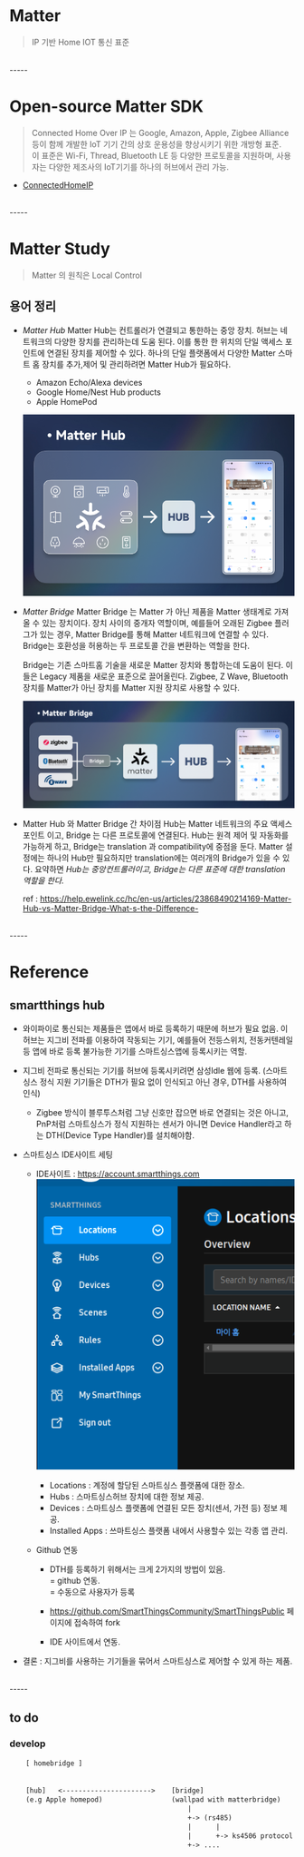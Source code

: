 Matter 
=====

> IP 기반 Home IOT 통신 표준

<br/>
-----

# Open-source Matter SDK
  
> Connected Home Over IP 는 Google, Amazon, Apple, Zigbee Alliance 등이 함께 개발한 IoT 기기 간의 상호 운용성을 향상시키기 위한 개방형 표준.  
> 이 표준은 Wi-Fi, Thread, Bluetooth LE 등 다양한 프로토콜을 지원하며, 사용자는 다양한 제조사의 IoT기기를 하나의 허브에서 관리 가능.
  
 - [ConnectedHomeIP](https://github.com/project-chip/connectedhomeip) 
  
<br/>
-----

# Matter Study
> Matter 의 원칙은 Local Control

## 용어 정리

 - *Matter Hub* 
   Matter Hub는 컨트롤러가 연결되고 통한하는 중앙 장치. 
   허브는 네트워크의 다양한 장치를 관리하는데 도움 된다. 
   이를 통한 한 위치의 단일 액세스 포인트에 연결된 장치를 제어할 수 있다. 
   하나의 단일 플랫폼에서 다양한 Matter 스마트 홈 장치를 추가,제어 및 관리하려면 Matter Hub가 필요하다.
   * Amazon Echo/Alexa devices
   * Google Home/Nest Hub products
   * Apple HomePod

   ![](./image/MATTER-02.png)

 - *Matter Bridge* 
   Matter Bridge 는 Matter 가 아닌 제품을 Matter 생태계로 가져올 수 있는 장치이다.
   장치 사이의 중개자 역할이며, 예를들어 오래된 Zigbee 플러그가 있는 경우, Matter Bridge를 통해
   Matter 네트워크에 연결할 수 있다. Bridge는 호환성을 허용하는 두 프로토콜 간을 변환하는 역할을 한다.

   Bridge는 기존 스마트홈 기술을 새로운 Matter 장치와 통합하는데 도움이 된다. 
   이들은 Legacy 제품을 새로운 표준으로 끌어올린다. 
   Zigbee, Z Wave, Bluetooth 장치를 Matter가 아닌 장치를 Matter 지원 장치로 사용할 수 있다. 

   ![](./image/MATTER-03.png)

 - Matter Hub 와 Matter Bridge 간 차이점
   Hub는 Matter 네트워크의 주요 액세스 포인트 이고, Bridge 는 다른 프로토콜에 연결된다. 
   Hub는 원격 제어 및 자동화를 가능하게 하고, Bridge는 translation 과 compatibility에 중점을 둔다.
   Matter 설정에는 하나의 Hub만 필요하지만 translation에는 여러개의 Bridge가 있을 수 있다. 
   요약하면 *Hub는 중앙컨트롤러이고, Bridge는 다른 표준에 대한 translation 역할을 한다.*

   ref : https://help.ewelink.cc/hc/en-us/articles/23868490214169-Matter-Hub-vs-Matter-Bridge-What-s-the-Difference-

<br/>
-----

# Reference
## smartthings hub
  * 와이파이로 통신되는 제품들은 앱에서 바로 등록하기 때문에 허브가 필요 없음. 이 허브는 지그비 전파를 이용하여 작동되는 기기, 예를들어 전등스위치, 전동커텐레일 등 앱에 바로 등록 불가능한 기기를 스마트싱스앱에 등록시키는 역할.

  * 지그비 전파로 통신되는 기기를 허브에 등록시키려면 삼성Idle 웹에 등록. (스마트싱스 정식 지원 기기들은 DTH가 필요 없이 인식되고 아닌 경우, DTH를 사용하여 인식)
    - Zigbee 방식이 블루투스처럼 그냥 신호만 잡으면 바로 연결되는 것은 아니고, PnP처럼 스마트싱스가 정식 지원하는 센서가 아니면 Device Handler라고 하는 DTH(Device Type Handler)를 설치해야함. 

  * 스마트싱스 IDE사이트 세팅
    - IDE사이트 : https://account.smartthings.com  
		![](./image/MATTER-01.png)  
		+ Locations : 계정에 할당된 스마트싱스 플랫폼에 대한 장소.
		+ Hubs : 스마트싱스허브 장치에 대한 정보 제공.
		+ Devices : 스마트싱스 플랫폼에 연결된 모든 장치(센서, 가전 등) 정보 제공.
		+ Installed Apps : 쓰마트싱스 플랫폼 내에서 사용할수 있는 각종 앱 관리.
  
    - Github 연동  
        + DTH를 등록하기 위해서는 크게 2가지의 방법이 있음.   
		  = github 연동.  
		  = 수동으로 사용자가 등록  
  
	    + https://github.com/SmartThingsCommunity/SmartThingsPublic 페이지에 접속하여 fork  
	    + IDE 사이트에서 연동.   


  * 결론 : 지그비를 사용하는 기기들을 묶어서 스마트싱스로 제어할 수 있게 하는 제품.

<br/>
-----

## to do


### develop

```
    [ homebridge ]


    [hub]   <---------------------->    [bridge]
	(e.g Apple homepod)                 (wallpad with matterbridge)
	                                        |
                                            +-> (rs485)
                                            |      |
                                            |      +-> ks4506 protocol
                                            +-> ....
```
